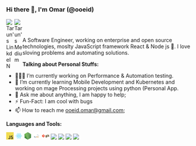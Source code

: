 ### Hi there 👋, I'm Omar (@ooeid)

<!--
**ooeid/ooeid** is a ✨ _special_ ✨ repository because its `README.md` (this file) appears on your GitHub profile.

Here are some ideas to get you started:

- 🔭 I’m currently working on ...
- 🌱 I’m currently learning ...
- 👯 I’m looking to collaborate on ...
- 🤔 I’m looking for help with ...
- 💬 Ask me about ...
- 📫 How to reach me: ...
- 😄 Pronouns: ...
- ⚡ Fun fact: ...
-->


<a href="https://www.linkedin.com/in/omar-al-mogathawi-01b2b0139/">
  <img align="left" alt="Tarun's LinkdeIN" width="22px" src="https://cdn.jsdelivr.net/npm/simple-icons@v3/icons/linkedin.svg" />
</a>

<a href="https://ooeid-omar.medium.com/">
  <img align="left" alt="Tarun's Medium" width="22px" src="https://cdn.jsdelivr.net/npm/simple-icons@3.0.1/icons/medium.svg" />
</a>


<br/>
<br/>

A Software Engineer, working on enterprise and open source technologies, moslty JavaScript framework React & Node js 🚀. I love sloving problems and automating solutions. 


  
**Talking about Personal Stuffs:**

- 👨🏽‍💻 I’m currently working on Performance & Automation testing.   
- 🌱 I’m currently learning Mobile Development and Kubernetes and working on mage Processing projects using python (Personal App.
- 💬 Ask me about anything, I am happy to help;
- ⚡️ Fun-Fact: I am cool with bugs 
- 📫 How to reach me ooeid.omar@gmail.com;

**Languages and Tools:**  

<code><img height="20" src="https://raw.githubusercontent.com/github/explore/80688e429a7d4ef2fca1e82350fe8e3517d3494d/topics/javascript/javascript.png"></code>
<code><img height="20" src="https://raw.githubusercontent.com/github/explore/80688e429a7d4ef2fca1e82350fe8e3517d3494d/topics/react/react.png"></code>
<code><img height="20" src="https://raw.githubusercontent.com/github/explore/80688e429a7d4ef2fca1e82350fe8e3517d3494d/topics/nodejs/nodejs.png"></code>
<code><img height="20" src="https://raw.githubusercontent.com/github/explore/80688e429a7d4ef2fca1e82350fe8e3517d3494d/topics/mysql/mysql.png"></code>
<code><img height="20" src="https://raw.githubusercontent.com/github/explore/80688e429a7d4ef2fca1e82350fe8e3517d3494d/topics/git/git.png"></code>
<code><img height="20" src="https://github.com/tkssharma/tkssharma.com/blob/master/content/thumbnails/webpack.png"></code>
<code><img height="20" src="https://github.com/tkssharma/tkssharma.com/blob/master/content/thumbnails/typescript.png"></code>
<code><img height="20" src="https://github.com/tkssharma/tkssharma.com/blob/master/content/thumbnails/docker.png"></code>
<code><img height="20" src="https://github.com/tkssharma/tkssharma.com/blob/master/content/thumbnails/k8s.png"></code>

